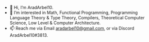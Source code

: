 - 👋 Hi, I’m AradArbel10.
- 👀 I’m interested in Math, Functional Programming, Programming Language Theory & Type Theory, Compilers, Theoretical Computer Science, Low Level & Computer Architecture.
- 📫 Reach me via Email aradarbel10@gmail.com, or via Discord AradArbel10#3813.

<!---
aradarbel10/aradarbel10 is a ✨ special ✨ repository because its `README.md` (this file) appears on your GitHub profile.
You can click the Preview link to take a look at your changes.
--->
